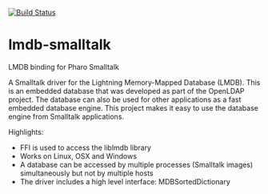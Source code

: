 [![Build Status](https://travis-ci.org/jvdsandt/lmdb-smalltalk.svg?branch=master)](https://travis-ci.org/jvdsandt/lmdb-smalltalk)

# lmdb-smalltalk
LMDB binding for Pharo Smalltalk

A Smalltalk driver for the Lightning Memory-Mapped Database (LMDB). This is an embedded database that was developed as part 
of the OpenLDAP project. The database can also be used for other applications as a fast embedded database engine. 
This project makes it easy to use the database engine from Smalltalk applications.

Highlights:
* FFI is used to access the liblmdb library
* Works on Linux, OSX and Windows
* A database can be accessed by multiple processes (Smalltalk images) simultaneously but not by multiple hosts
* The driver includes a high level interface: MDBSortedDictionary
